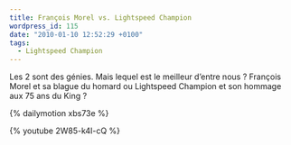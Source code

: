 ```yaml
---
title: François Morel vs. Lightspeed Champion
wordpress_id: 115
date: "2010-01-10 12:52:29 +0100"
tags:
  - Lightspeed Champion
---
```


Les 2 sont des génies. Mais lequel est le meilleur d’entre nous ? François Morel
et sa blague du homard ou Lightspeed Champion et son hommage aux 75 ans du
King ?

{% dailymotion xbs73e %}

{% youtube 2W85-k4I-cQ %}
